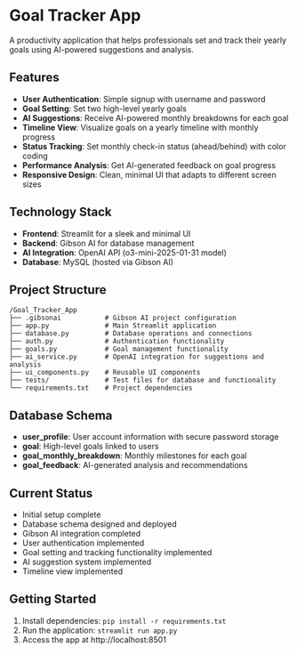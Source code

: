 # Goal Tracker App

A productivity application that helps professionals set and track their yearly goals using AI-powered suggestions and analysis.

## Features

- **User Authentication**: Simple signup with username and password
- **Goal Setting**: Set two high-level yearly goals
- **AI Suggestions**: Receive AI-powered monthly breakdowns for each goal
- **Timeline View**: Visualize goals on a yearly timeline with monthly progress
- **Status Tracking**: Set monthly check-in status (ahead/behind) with color coding
- **Performance Analysis**: Get AI-generated feedback on goal progress
- **Responsive Design**: Clean, minimal UI that adapts to different screen sizes

## Technology Stack

- **Frontend**: Streamlit for a sleek and minimal UI
- **Backend**: Gibson AI for database management
- **AI Integration**: OpenAI API (o3-mini-2025-01-31 model)
- **Database**: MySQL (hosted via Gibson AI)

## Project Structure

```
/Goal_Tracker_App
├── .gibsonai           # Gibson AI project configuration
├── app.py              # Main Streamlit application
├── database.py         # Database operations and connections
├── auth.py             # Authentication functionality
├── goals.py            # Goal management functionality
├── ai_service.py       # OpenAI integration for suggestions and analysis
├── ui_components.py    # Reusable UI components
├── tests/              # Test files for database and functionality
└── requirements.txt    # Project dependencies
```

## Database Schema

- **user_profile**: User account information with secure password storage
- **goal**: High-level goals linked to users
- **goal_monthly_breakdown**: Monthly milestones for each goal
- **goal_feedback**: AI-generated analysis and recommendations

## Current Status

- Initial setup complete
- Database schema designed and deployed
- Gibson AI integration completed
- User authentication implemented
- Goal setting and tracking functionality implemented
- AI suggestion system implemented
- Timeline view implemented

## Getting Started

1. Install dependencies: `pip install -r requirements.txt`
2. Run the application: `streamlit run app.py`
3. Access the app at http://localhost:8501
